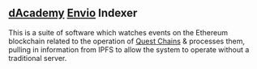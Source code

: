 ## [dAcademy](https://dacade.my) [Envio](https://envio.dev) Indexer

This is a suite of software which watches events on the Ethereum blockchain related to the operation of [Quest Chains](https://questchains.xyz) & processes them, pulling in information from IPFS to allow the system to operate without a traditional server.